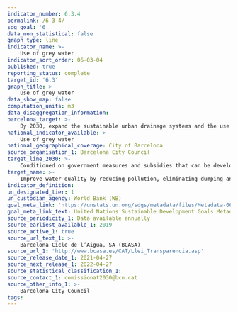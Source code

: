 ```yaml
---
indicator_number: 6.3.4
permalink: /6-3-4/
sdg_goal: '6'
data_non_statistical: false
graph_type: line
indicator_name: >-
    Use of grey water 
indicator_sort_order: 06-03-04
published: true
reporting_status: complete
target_id: '6.3'
graph_title: >-
    Use of grey water 
data_show_map: false
computation_units: m3
data_disaggregation_information: 
barcelona_target: >-
    By 2030, expand the sustainable urban drainage systems and the use of groundwater
national_indicator_available: >-
    Use of grey water  
national_geographical_coverage: City of Barcelona
source_organisation_1: Barcelona City Council
target_line_2030: >-
    Conditioned on government measures and subsidies that can be developed in the domestic, industrial and commercial spheres
target_name: >-
    Improve water quality by reducing pollution, eliminating dumping and minimising the release of hazardous chemicals and materials, halving the proportion of untreated wastewater and substantially increasing recycling and safe reuse worldwide
indicator_definition:
un_designated_tier: 1
un_custodian_agency: World Bank (WB)
goal_meta_link: 'https://unstats.un.org/sdgs/metadata/files/Metadata-06-03-01.pdf'
goal_meta_link_text: United Nations Sustainable Development Goals Metadata (pdf 894kB)
source_periodicity_1: Data available annually
source_earliest_available_1: 2019
source_active_1: true
source_url_text_1: >-
    Barcelona Cicle de l’Aigua, SA (BCASA)
source_url_1: 'http://www.bcasa.es/CAT/Llei_Transparencia.asp' 
source_release_date_1: 2021-04-27
source_next_release_1: 2022-04-27
source_statistical_classification_1: 
source_contact_1: comissionat2030@bcn.cat
source_other_info_1: >-
    Barcelona City Council
tags:
---
```

